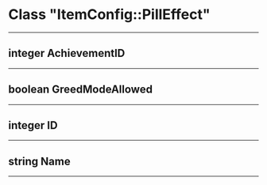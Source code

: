 # Class "ItemConfig::PillEffect"
___ 
## integer AchievementID

___ 
## boolean GreedModeAllowed

___ 
## integer ID

___ 
## string Name

___ 
